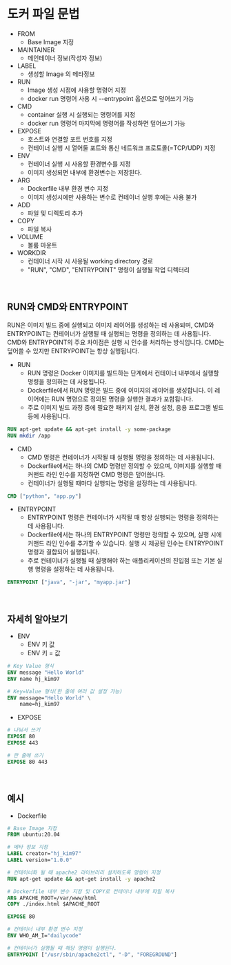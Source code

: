 # 도커 파일 문법

 - FROM
    - Base Image 지정
 - MAINTAINER 
    - 메인테이너 정보(작성자 정보)
 - LABEL
    - 생성할 Image 의 메타정보
 - RUN
    - Image 생성 시점에 사용할 명령어 지정
    - docker run 명령어 사용 시 --entrypoint 옵션으로 덮어쓰기 가능
 - CMD
    - container 실행 시 실행되는 명령어를 지정
    - docker run 명령어 마지막에 명령어를 작성하면 덮어쓰기 가능
 - EXPOSE
    - 호스트와 연결할 포트 번호를 지정
    - 컨테이너 실행 시 열어둘 포트와 통신 네트워크 프로토콜(=TCP/UDP) 지정
 - ENV
    - 컨테이너 실행 시 사용할 환경변수를 지정
    - 이미지 생성되면 내부에 환경변수는 저장된다.
 - ARG
    - Dockerfile 내부 환경 변수 지정
    - 이미지 생성시에만 사용하는 변수로 컨테이너 실행 후에는 사용 불가
 - ADD
    - 파일 및 디렉토리 추가
 - COPY
    - 파일 복사
 - VOLUME
    - 볼륨 마운트
 - WORKDIR
    - 컨테이너 시작 시 사용될 working directory 경로
    - "RUN", "CMD", "ENTRYPOINT" 명령이 실행될 작업 디렉터리

<br/>

## RUN와 CMD와 ENTRYPOINT

RUN은 이미지 빌드 중에 실행되고 이미지 레이어를 생성하는 데 사용되며, CMD와 ENTRYPOINT는 컨테이너가 실행될 때 실행되는 명령을 정의하는 데 사용됩니다. CMD와 ENTRYPOINT의 주요 차이점은 실행 시 인수를 처리하는 방식입니다. CMD는 덮어쓸 수 있지만 ENTRYPOINT는 항상 실행됩니다.

 - RUN
    - RUN 명령은 Docker 이미지를 빌드하는 단계에서 컨테이너 내부에서 실행할 명령을 정의하는 데 사용됩니다.
    - Dockerfile에서 RUN 명령은 빌드 중에 이미지의 레이어를 생성합니다. 이 레이어에는 RUN 명령으로 정의된 명령을 실행한 결과가 포함됩니다.
    - 주로 이미지 빌드 과정 중에 필요한 패키지 설치, 환경 설정, 응용 프로그램 빌드 등에 사용됩니다.
```Dockerfile
RUN apt-get update && apt-get install -y some-package
RUN mkdir /app
```

 - CMD
    - CMD 명령은 컨테이너가 시작될 때 실행될 명령을 정의하는 데 사용됩니다.
    - Dockerfile에서는 하나의 CMD 명령만 정의할 수 있으며, 이미지를 실행할 때 커맨드 라인 인수를 지정하면 CMD 명령은 덮어씁니다.
    - 컨테이너가 실행될 때마다 실행되는 명령을 설정하는 데 사용됩니다.
```Dockerfile
CMD ["python", "app.py"]
```

 - ENTRYPOINT
    - ENTRYPOINT 명령은 컨테이너가 시작될 때 항상 실행되는 명령을 정의하는 데 사용됩니다.
    - Dockerfile에서는 하나의 ENTRYPOINT 명령만 정의할 수 있으며, 실행 시에 커맨드 라인 인수를 추가할 수 있습니다. 실행 시 제공된 인수는 ENTRYPOINT 명령과 결합되어 실행됩니다.
    - 주로 컨테이너가 실행될 때 실행해야 하는 애플리케이션의 진입점 또는 기본 실행 명령을 설정하는 데 사용됩니다.
```Dockerfile
ENTRYPOINT ["java", "-jar", "myapp.jar"]
```

<br/>

## 자세히 알아보기

 - ENV
    - ENV 키 값
    - ENV 키 = 값
```Dockerfile
# Key Value 형식
ENV message "Hello World"
ENV name hj_kim97

# Key=Value 형식(한 줄에 여러 값 설정 가능)
ENV message="Hello World" \
    name=hj_kim97
```

 - EXPOSE
```Dockerfile
# 나눠서 쓰기
EXPOSE 80
EXPOSE 443

# 한 줄에 쓰기
EXPOSE 80 443

```


<br/>

## 예시

 - Dockerfile
```Dockerfile
# Base Image 지정
FROM ubuntu:20.04

# 메타 정보 지정
LABEL creator="hj_kim97"
LABEL version="1.0.0"

# 컨테이너화 될 때 apache2 라이브러리 설치하도록 명령어 지정
RUN apt-get update && apt-get install -y apache2

# Dockerfile 내부 변수 지정 및 COPY로 컨테이너 내부에 파일 복사
ARG APACHE_ROOT=/var/www/html
COPY ./index.html $APACHE_ROOT

EXPOSE 80

# 컨테이너 내부 환경 변수 지정
ENV WHO_AM_I="dailycode"

# 컨테이너가 실행될 때 해당 명령이 실행된다.
ENTRYPOINT ["/usr/sbin/apache2ctl", "-D", "FOREGROUND"]
```
